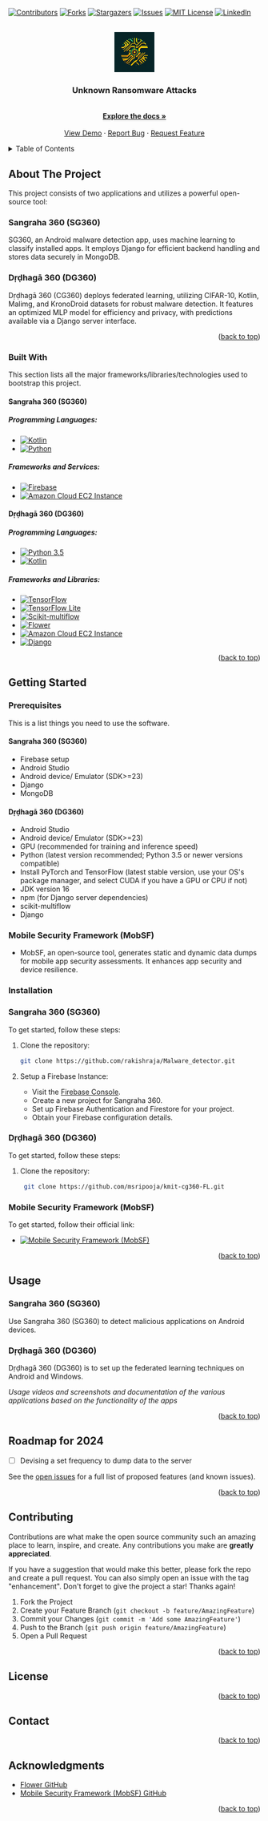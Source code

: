 <a name="readme-top"></a>

[![Contributors][contributors-shield]][contributors-url]
[![Forks][forks-shield]][forks-url]
[![Stargazers][stars-shield]][stars-url]
[![Issues][issues-shield]][issues-url]
[![MIT License][license-shield]][license-url]
[![LinkedIn][linkedin-shield]][linkedin-url]

<!-- PROJECT LOGO -->

<br />
<div align="center">
    <img src="images/logo.png" alt="Logo" width="80" height="80">
  </a>

  <h3 align="center">Unknown Ransomware Attacks</h3>

  <p align="center">
    <br />
    <a href="https://github.com/rakishraja/Best-README-Template"><strong>Explore the docs »</strong></a>
    <br />
    <br />
    <a href="https://github.com/rakishraja/Best-README-Template">View Demo</a>
    ·
    <a href="https://github.com/rakishraja/Best-README-Template/issues">Report Bug</a>
    ·
    <a href="https://github.com/rakishraja/Best-README-Template/issues">Request Feature</a>
  </p>
 
</div>

<!-- TABLE OF CONTENTS -->
<details>
  <summary>Table of Contents</summary>
  <ol>
    <li>
      <a href="#about-the-project">About The Project</a>
      <ul>
        <li><a href="#built-with">Built With</a></li>
      </ul>
    </li>
    <li>
      <a href="#getting-started">Getting Started</a>
      <ul>
        <li><a href="#prerequisites">Prerequisites</a></li>
        <li><a href="#installation">Installation</a></li>
      </ul>
    </li>
    <li><a href="#usage">Usage</a></li>
    <li><a href="#roadmap">Roadmap</a></li>
    <li><a href="#contributing">Contributing</a></li>
    <li><a href="#license">License</a></li>
    <li><a href="#contact">Contact</a></li>
    <li><a href="#acknowledgments">Acknowledgments</a></li>
  </ol>
</details>

<!-- ABOUT THE PROJECT -->
## About The Project

This project consists of two applications and utilizes a powerful open-source tool:

### Sangraha 360 (SG360)

SG360, an Android malware detection app, uses machine learning to classify installed apps. It employs Django for efficient backend handling and stores data securely in MongoDB.

### Dṛḍhagā 360 (DG360)

Dṛḍhagā 360 (CG360) deploys federated learning, utilizing CIFAR-10, Kotlin, Malimg, and KronoDroid datasets for robust malware detection. It features an optimized MLP model for efficiency and privacy, with predictions available via a Django server interface.

<p align="right">(<a href="#readme-top">back to top</a>)</p>

### Built With

This section lists all the major frameworks/libraries/technologies used to bootstrap this project.

#### Sangraha 360 (SG360)

##### Programming Languages:
- [![Kotlin](https://img.shields.io/badge/Kotlin-0095D5?style=for-the-badge&logo=kotlin&logoColor=white)](https://kotlinlang.org/)
- [![Python](https://img.shields.io/badge/Python-3776AB?style=for-the-badge&logo=python&logoColor=white)](https://www.python.org/)

##### Frameworks and Services:
- [![Firebase](https://img.shields.io/badge/Firebase-FFCA28?style=for-the-badge&logo=firebase&logoColor=black)](https://firebase.google.com/)
- [![Amazon Cloud EC2 Instance](https://img.shields.io/badge/Amazon%20EC2-232F3E?style=for-the-badge&logo=amazon-aws&logoColor=white)](https://aws.amazon.com/ec2/)

#### Dṛḍhagā 360 (DG360)

##### Programming Languages:
- [![Python 3.5](https://img.shields.io/badge/Python-3776AB?style=for-the-badge&logo=python&logoColor=white)](https://www.python.org/)
- [![Kotlin](https://img.shields.io/badge/Kotlin-0095D5?style=for-the-badge&logo=kotlin&logoColor=white)](https://kotlinlang.org/)

##### Frameworks and Libraries:
- [![TensorFlow](https://img.shields.io/badge/TensorFlow-FF6F00?style=for-the-badge&logo=tensorflow&logoColor=white)](https://www.tensorflow.org/)
- [![TensorFlow Lite](https://img.shields.io/badge/TensorFlow%20Lite-FF6F00?style=for-the-badge&logo=tensorflow&logoColor=white)](https://www.tensorflow.org/lite)
- [![Scikit-multiflow](https://img.shields.io/badge/Scikit-multiflow-1B6E06?style=for-the-badge)](https://scikit-multiflow.github.io/)
- [![Flower](https://img.shields.io/badge/Flower-black?style=for-the-badge&logo=github)](https://github.com/mher/flower)
- [![Amazon Cloud EC2 Instance](https://img.shields.io/badge/Amazon%20EC2-232F3E?style=for-the-badge&logo=amazon-aws&logoColor=white)](https://aws.amazon.com/ec2/)
- [![Django](https://img.shields.io/badge/Django-092E20?style=for-the-badge&logo=django&logoColor=white)](https://www.djangoproject.com/)

<p align="right">(<a href="#readme-top">back to top</a>)</p>

<!-- GETTING STARTED -->

## Getting Started

### Prerequisites

This is a list things you need to use the software.

#### Sangraha 360 (SG360)

- Firebase setup
- Android Studio
- Android device/ Emulator (SDK>=23)
- Django
- MongoDB

#### Dṛḍhagā 360 (DG360)

- Android Studio
- Android device/ Emulator (SDK>=23)
- GPU (recommended for training and inference speed)
- Python (latest version recommended; Python 3.5 or newer versions compatible)
- Install PyTorch and TensorFlow (latest stable version, use your OS's package manager, and select CUDA if you have a GPU or CPU if not)
- JDK version 16
- npm (for Django server dependencies)
- scikit-multiflow
- Django


### Mobile Security Framework (MobSF)

 - MobSF, an open-source tool, generates static and dynamic data dumps for mobile app security assessments. It enhances app security and device resilience.


### 

### Installation

### Sangraha 360 (SG360)

To get started, follow these steps:

1. Clone the repository:
   ```sh
   git clone https://github.com/rakishraja/Malware_detector.git
   
2. Setup a Firebase Instance:

   - Visit the [Firebase Console](https://console.firebase.google.com/).
   - Create a new project for Sangraha 360.
   - Set up Firebase Authentication and Firestore for your project.
   - Obtain your Firebase configuration details.

### Dṛḍhagā 360 (DG360)

To get started, follow these steps:

1. Clone the repository:
   ```sh
    git clone https://github.com/msripooja/kmit-cg360-FL.git

### Mobile Security Framework (MobSF)

To get started, follow their official link:

- [![Mobile Security Framework (MobSF)](https://img.shields.io/badge/MobSF-GitHub-black?style=for-the-badge&logo=github)](https://github.com/MobSF/Mobile-Security-Framework-MobSF)



<p align="right">(<a href="#readme-top">back to top</a>)</p>

<!-- USAGE EXAMPLES -->

## Usage

### Sangraha 360 (SG360)

Use Sangraha 360 (SG360) to detect malicious applications on Android devices.

### Dṛḍhagā 360 (DG360)

Dṛḍhagā 360 (DG360) is to set up the federated learning techniques on Android and Windows.

_Usage videos and screenshots and documentation of the various applications based on the functionality of the apps_

<p align="right">(<a href="#readme-top">back to top</a>)</p>

<!-- ROADMAP -->
## Roadmap for 2024

- [ ] Devising a set frequency to dump data to the server

See the [open issues](https://github.com/rakishraja/Best-README-Template/issues) for a full list of proposed features (and known issues).

<p align="right">(<a href="#readme-top">back to top</a>)</p>

<!-- CONTRIBUTING -->
## Contributing

Contributions are what make the open source community such an amazing place to learn, inspire, and create. Any contributions you make are **greatly appreciated**.

If you have a suggestion that would make this better, please fork the repo and create a pull request. You can also simply open an issue with the tag "enhancement".
Don't forget to give the project a star! Thanks again!

1. Fork the Project
2. Create your Feature Branch (`git checkout -b feature/AmazingFeature`)
3. Commit your Changes (`git commit -m 'Add some AmazingFeature'`)
4. Push to the Branch (`git push origin feature/AmazingFeature`)
5. Open a Pull Request

<p align="right">(<a href="#readme-top">back to top</a>)</p>

<!-- LICENSE -->
## License

<p align="right">(<a href="#readme-top">back to top</a>)</p>

<!-- CONTACT -->
## Contact

<!-- 
Your Name - [@BajrangKailasa](https://twitter.com/BajrangKailasa) - kailasabajrang6@example.com

Project Link: [https://github.com/msripooja/kmit-cg360-android](https://github.com/msripooja/kmit-cg360-android)

-->

<p align="right">(<a href="#readme-top">back to top</a>)</p>

<!-- ACKNOWLEDGMENTS -->

## Acknowledgments

- [Flower GitHub](https://github.com/mher/flower)
- [Mobile Security Framework (MobSF) GitHub](https://github.com/MobSF/Mobile-Security-Framework-MobSF)

<p align="right">(<a href="#readme-top">back to top</a>)</p>

<!-- MARKDOWN LINKS & IMAGES -->

[contributors-shield]: https://img.shields.io/github/contributors/othneildrew/Best-README-Template.svg?style=for-the-badge
[contributors-url]: https://github.com/rakishraja/Best-README-Template/graphs/contributors
[forks-shield]: https://img.shields.io/github/forks/othneildrew/Best-README-Template.svg?style=for-the-badge
[forks-url]: https://github.com/rakishraja/Best-README-Template/network/members
[stars-shield]: https://img.shields.io/github/stars/othneildrew/Best-README-Template.svg?style=for-the-badge
[stars-url]: https://github.com/rakishraja/Best-README-Template/stargazers
[issues-shield]: https://img.shields.io/github/issues/othneildrew/Best-README-Template.svg?style=for-the-badge
[issues-url]: https://github.com/rakishraja/Best-README-Template/issues
[license-shield]: https://img.shields.io/github/license/othneildrew/Best-README-Template.svg?style=for-the-badge
[license-url]: https://github.com/rakishraja/Best-README-Template/blob/master/LICENSE.txt
[linkedin-shield]: https://img.shields.io/badge/-LinkedIn-black.svg?style=for-the-badge&logo=linkedin&colorB=555
[linkedin-url]: www.linkedin.com/in/raja-gandewar-a029a827b
